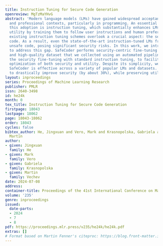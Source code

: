 ```yaml
---
title: Instruction Tuning for Secure Code Generation
openreview: MgTzMaYHvG
abstract: 'Modern language models (LMs) have gained widespread acceptance in everyday
  and professional contexts, particularly in programming. An essential procedure enabling
  this adoption is instruction tuning, which substantially enhances LMs’ practical
  utility by training them to follow user instructions and human preferences. However,
  existing instruction tuning schemes overlook a crucial aspect: the security of generated
  code. As a result, even the state-of-the-art instruction-tuned LMs frequently produce
  unsafe code, posing significant security risks. In this work, we introduce SafeCoder
  to address this gap. SafeCoder performs security-centric fine-tuning using a diverse
  and high-quality dataset that we collected using an automated pipeline. We integrate
  the security fine-tuning with standard instruction tuning, to facilitate a joint
  optimization of both security and utility. Despite its simplicity, we show that
  SafeCoder is effective across a variety of popular LMs and datasets. It is able
  to drastically improve security (by about 30%), while preserving utility.'
layout: inproceedings
series: Proceedings of Machine Learning Research
publisher: PMLR
issn: 2640-3498
id: he24k
month: 0
tex_title: Instruction Tuning for Secure Code Generation
firstpage: 18043
lastpage: 18062
page: 18043-18062
order: 18043
cycles: false
bibtex_author: He, Jingxuan and Vero, Mark and Krasnopolska, Gabriela and Vechev,
  Martin
author:
- given: Jingxuan
  family: He
- given: Mark
  family: Vero
- given: Gabriela
  family: Krasnopolska
- given: Martin
  family: Vechev
date: 2024-07-08
address:
container-title: Proceedings of the 41st International Conference on Machine Learning
volume: '235'
genre: inproceedings
issued:
  date-parts:
  - 2024
  - 7
  - 8
pdf: https://proceedings.mlr.press/v235/he24k/he24k.pdf
extras: []
# Format based on Martin Fenner's citeproc: https://blog.front-matter.io/posts/citeproc-yaml-for-bibliographies/
---
```

